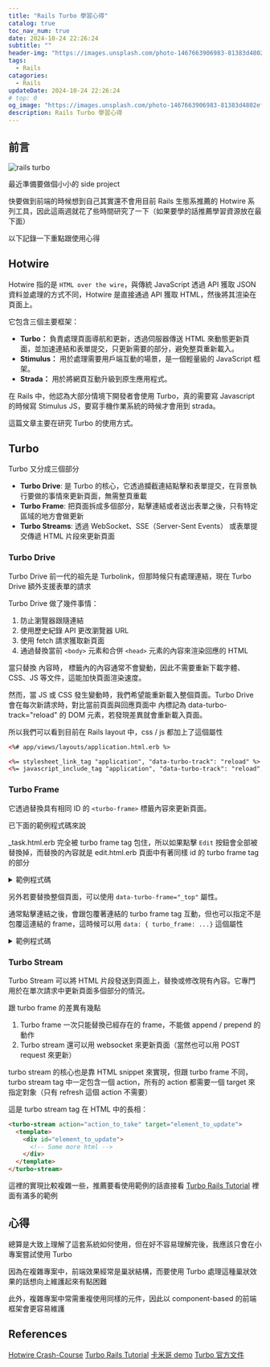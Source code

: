 ```yaml
---
title: "Rails Turbo 學習心得"
catalog: true
toc_nav_num: true
date: 2024-10-24 22:26:24
subtitle: ""
header-img: "https://images.unsplash.com/photo-1467663906983-81383d4802ef?q=80&w=2970&auto=format&fit=crop&ixlib=rb-4.0.3&ixid=M3wxMjA3fDB8MHxwaG90by1wYWdlfHx8fGVufDB8fHx8fA%3D%3D"
tags:
  - Rails
catagories:
  - Rails
updateDate: 2024-10-24 22:26:24
# top: 0
og_image: "https://images.unsplash.com/photo-1467663906983-81383d4802ef?q=80&w=2970&auto=format&fit=crop&ixlib=rb-4.0.3&ixid=M3wxMjA3fDB8MHxwaG90by1wYWdlfHx8fGVufDB8fHx8fA%3D%3D"
description: Rails Turbo 學習心得
---
```


## 前言

![rails turbo](https://miro.medium.com/v2/resize:fit:1400/format:webp/1*8JQp6XIth7EpK6KsWxLkKA.png)

最近準備要做個小小的 side project

快要做到前端的時候想到自己其實還不會用目前 Rails 生態系推薦的 Hotwire 系列工具，因此這兩週就花了些時間研究了一下（如果要學的話推薦學習資源放在最下面）

以下記錄一下重點跟使用心得

## Hotwire

Hotwire 指的是 `HTML over the wire`，與傳統 JavaScript 透過 API 獲取 JSON 資料並處理的方式不同，Hotwire 是直接通過 API 獲取 HTML，然後將其渲染在頁面上。

它包含三個主要框架：
  * **Turbo：** 負責處理頁面導航和更新，透過伺服器傳送 HTML 來動態更新頁面，並加速連結和表單提交，只更新需要的部分，避免整頁重新載入。
  * **Stimulus：** 用於處理需要用戶端互動的場景，是一個輕量級的 JavaScript 框架。
  * **Strada：** 用於將網頁互動升級到原生應用程式。

在 Rails 中，他認為大部分情境下開發者會使用 Turbo，真的需要寫 Javascript 的時候寫 Stimulus JS，要寫手機作業系統的時候才會用到 strada。

這篇文章主要在研究 Turbo 的使用方式。

## Turbo

Turbo 又分成三個部分
* **Turbo Drive**: 是 Turbo 的核心，它透過攔截連結點擊和表單提交，在背景執行要做的事情來更新頁面，無需整頁重載
* **Turbo Frame**: 把頁面拆成多個部分，點擊連結或者送出表單之後，只有特定區域的地方會做更新
* **Turbo Streams**: 透過 WebSocket、SSE（Server-Sent Events） 或表單提交傳遞 HTML 片段來更新頁面

### Turbo Drive
Turbo Drive 前一代的祖先是 Turbolink，但那時候只有處理連結，現在 Turbo Drive 額外支援表單的請求

Turbo Drive 做了幾件事情：
1. 防止瀏覽器跟隨連結
2. 使用歷史紀錄 API 更改瀏覽器 URL
3. 使用 fetch 請求獲取新頁面
4. 通過替換當前 `<body>` 元素和合併 `<head>` 元素的內容來渲染回應的 HTML

當只替換 <body> 內容時，<head> 標籤內的內容通常不會變動，因此不需要重新下載字體、CSS、JS 等文件，這能加快頁面渲染速度。

然而，當 JS 或 CSS 發生變動時，我們希望能重新載入整個頁面。Turbo Drive 會在每次新請求時，對比當前頁面與回應頁面中 <head> 內標記為 data-turbo-track="reload" 的 DOM 元素，若發現差異就會重新載入頁面。

所以我們可以看到目前在 Rails layout 中，css / js 都加上了這個屬性

```html
<%# app/views/layouts/application.html.erb %>

<%= stylesheet_link_tag "application", "data-turbo-track": "reload" %>
<%= javascript_include_tag "application", "data-turbo-track": "reload", defer: true %>
```

### Turbo Frame

它透過替換具有相同 ID 的 `<turbo-frame>` 標籤內容來更新頁面。

已下面的範例程式碼來說

_task.html.erb 完全被 turbo frame tag 包住，所以如果點擊 `Edit` 按鈕會全部被替換掉，而替換的內容就是 edit.html.erb 頁面中有著同樣 id 的 turbo frame tag 的部分

<details>
  <summary>範例程式碼</summary>

```html
%% index.html.erb %%
<div id="tasks">
  <h1 class="font-bold text-lg mb-7">Tasks</h1>

  <div class="px-5" data-controller="tasks">
    <%= render @tasks %>
  </div>
</div>
```
```html
%% _task.html.erb %%
<turbo-frame id="<%= dom_id task %>" class="block">
  <div class="block mb-2">
    <%= form_with(model: task, class:"text-lg inline-block my-3 w-72") do |form| %>
      <%= task.description %>
    <% end %>

    <%= link_to "Edit", edit_task_path(task),
                class: "btn bg-gray-100"
    %>
    <div class="inline-block ml-2">
      <%= button_to "Delete", task_path(task),
                    method: :delete,
                    data: { "turbo-frame": "_top" },
                    class: "btn bg-red-100" %>
    </div>
  </div>
</turbo-frame>
```
```html
%% edit.html.erb %%
<div>
  <h1 class="font-bold text-2xl mb-3">Editing Task</h1>

  <turbo-frame id="<%= dom_id @task %>">
    <%= render "form", task: @task %>
    <%= link_to "Never Mind", tasks_path, class: "btn mb-3 bg-gray-100" %>
  </turbo-frame>
</div>
```
</details>

另外若要替換整個頁面，可以使用 `data-turbo-frame="_top"` 屬性。

通常點擊連結之後，會跟包覆著連結的 turbo frame tag 互動，但也可以指定不是包覆這連結的 frame，這時候可以用 `data: { turbo_frame: ...}` 這個屬性

<details>
  <summary>範例程式碼</summary>

```html
<main class="container">
  <div class="header">
    <div>
      <h1 class="font-bold text-2xl inline-block">Quotes</h1>
      <%= link_to "New quote",
                  new_quote_path,
                  class: "btn btn--primary",
                  data: { turbo_frame: dom_id(Quote.new) } %>
    </div>
  </div>

  <div class="mt-4">
    <%= turbo_frame_tag Quote.new %>
    <%= render @quotes %>
  </div>
</main>
```
</details>

### Turbo Stream
Turbo Stream 可以將 HTML 片段發送到頁面上，替換或修改現有內容。它專門用於在單次請求中更新頁面多個部分的情況。

跟 turbo frame 的差異有幾點
1. Turbo frame 一次只能替換已經存在的 frame，不能做 append / prepend 的動作
2. Turbo stream 還可以用 websocket 來更新頁面（當然也可以用 POST request 來更新）

turbo stream 的核心也是靠 HTML snippet 來實現，但跟 turbo frame 不同，turbo stream tag 中一定包含一個 action，所有的 action 都需要一個 target 來指定對象（只有 refresh 這個 action 不需要）

這是 turbo stream tag 在 HTML 中的長相：
```html
<turbo-stream action="action_to_take" target="element_to_update">
  <template>
    <div id="element_to_update">
      <!-- Some more html -->
    </div>
  </template>
</turbo-stream>
```

這裡的實現比較複雜一些，推薦要看使用範例的話直接看 [Turbo Rails Tutorial](https://www.hotrails.dev/turbo-rails) 裡面有滿多的範例

## 心得
總算是大致上理解了這套系統如何使用，但在好不容易理解完後，我應該只會在小專案嘗試使用 Turbo

因為在複雜專案中，前端效果經常是巢狀結構，而要使用 Turbo 處理這種巢狀效果的話想向上維護起來有點困難

此外，複雜專案中常需重複使用同樣的元件，因此以 component-based 的前端框架會更容易維護

## References
[Hotwire Crash-Course](https://courses.writesoftwarewell.com/p/hotwire-handbook)
[Turbo Rails Tutorial](https://www.hotrails.dev/turbo-rails)
[卡米哥 demo](https://www.youtube.com/watch?v=ZEZY_tKNjMo)
[Turbo 官方文件](https://turbo.hotwired.dev/handbook/introduction)